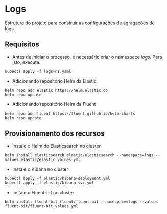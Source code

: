 # Logs

Estrutura do projeto para construir as configurações de agragações de logs.

## Requisitos

- Antes de iniciar o processo, é necessário criar o namespace *logs*. Para isto, execute:
```shell
kubectl apply -f logs-ns.yaml
```

- Adicionando repositório Helm da Elastic
```shell
helm repo add elastic https://helm.elastic.co
helm repo update
```

- Adicionando repositório Helm da Fluent
```shell
helm repo add fluent https://fluent.github.io/helm-charts
helm repo update
```

## Provisionamento dos recursos

- Instale o Helm do Elasticsearch no cluster
```shell
helm install elasticsearch elastic/elasticsearch --namespace=logs --values elastic/elastic_values.yml
```

- Instale o Kibana no cluster
```shell
kubectl apply -f elastic/kibana-deployment.yml
kubectl apply -f elastic/kibana-svc.yml
```

- Instale o Fluent-bit no cluster
```shell
helm install fluent-bit fluent/fluent-bit --namespace=logs --values fluent-bit/fluent-bit_values.yml
```
